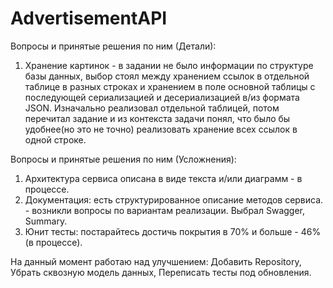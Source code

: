 # AdvertisementAPI

Вопросы и принятые решения по ним (Детали):

1) Хранение картинок - в задании не было информации по структуре базы данных, выбор стоял между хранением ссылок в отдельной таблице в разных строках и хранением в поле
основной таблицы с последующей сериализацией и десериализацией в/из формата JSON. Изначально реализовал отдельной таблицей, потом перечитал задание и из контекста 
задачи понял, что было бы удобнее(но это не точно) реализовать хранение всех ссылок в одной строке.

Вопросы и принятые решения по ним (Усложнения):
1) Архитектура сервиса описана в виде текста и/или диаграмм - в процессе.
2) Документация: есть структурированное описание методов сервиса. - возникли вопросы по вариантам реализации. Выбрал Swagger, Summary.
3) Юнит тесты: постарайтесь достичь покрытия в 70% и больше - 46% (в процессе).

На данный момент работаю над улучшением:
Добавить Repository,
Убрать сквозную модель данных,
Переписать тесты под обновления.
